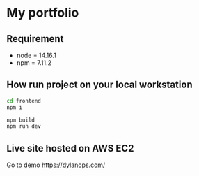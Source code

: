 # My portfolio

## Requirement

* node = 14.16.1
* npm = 7.11.2

## How run project on your local workstation

```bash
cd frontend
npm i

npm build
npm run dev
```

## Live site hosted on AWS EC2

Go to demo https://dylanops.com/